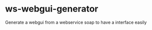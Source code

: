 ws-webgui-generator
===================

Generate a webgui from a webservice soap to have a interface easily
